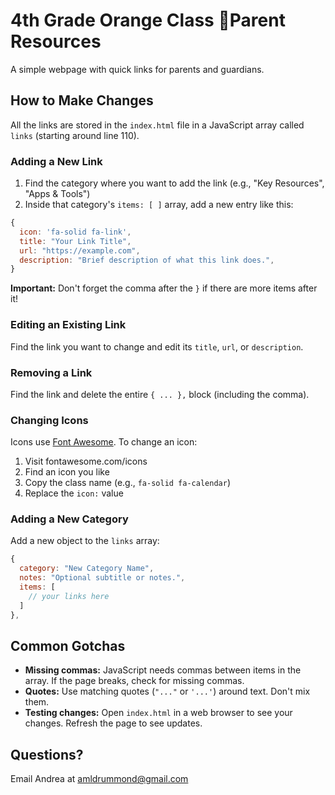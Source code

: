 # 4th Grade Orange Class  Parent Resources

A simple webpage with quick links for parents and guardians.

## How to Make Changes

All the links are stored in the `index.html` file in a JavaScript array called `links` (starting around line 110).

### Adding a New Link

1. Find the category where you want to add the link (e.g., "Key Resources", "Apps & Tools")
2. Inside that category's `items: [ ]` array, add a new entry like this:

```javascript
{
  icon: 'fa-solid fa-link',
  title: "Your Link Title",
  url: "https://example.com",
  description: "Brief description of what this link does.",
}
```

**Important:** Don't forget the comma after the `}` if there are more items after it!

### Editing an Existing Link

Find the link you want to change and edit its `title`, `url`, or `description`.

### Removing a Link

Find the link and delete the entire `{ ... },` block (including the comma).

### Changing Icons

Icons use [Font Awesome](https://fontawesome.com/icons). To change an icon:
1. Visit fontawesome.com/icons
2. Find an icon you like
3. Copy the class name (e.g., `fa-solid fa-calendar`)
4. Replace the `icon:` value

### Adding a New Category

Add a new object to the `links` array:

```javascript
{
  category: "New Category Name",
  notes: "Optional subtitle or notes.",
  items: [
    // your links here
  ]
},
```

## Common Gotchas

- **Missing commas:** JavaScript needs commas between items in the array. If the page breaks, check for missing commas.
- **Quotes:** Use matching quotes (`"..."` or `'...'`) around text. Don't mix them.
- **Testing changes:** Open `index.html` in a web browser to see your changes. Refresh the page to see updates.

## Questions?

Email Andrea at amldrummond@gmail.com
